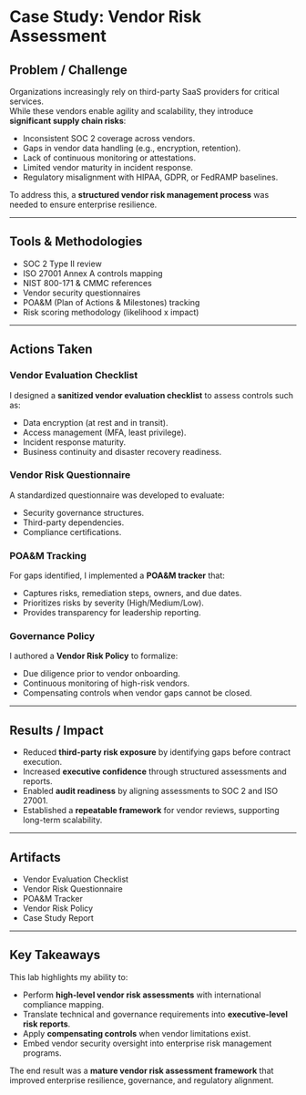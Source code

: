 # Case Study: Vendor Risk Assessment

## Problem / Challenge

Organizations increasingly rely on third-party SaaS providers for critical services.  
While these vendors enable agility and scalability, they introduce **significant supply chain risks**:

* Inconsistent SOC 2 coverage across vendors.  
* Gaps in vendor data handling (e.g., encryption, retention).  
* Lack of continuous monitoring or attestations.  
* Limited vendor maturity in incident response.  
* Regulatory misalignment with HIPAA, GDPR, or FedRAMP baselines.  

To address this, a **structured vendor risk management process** was needed to ensure enterprise resilience.

---

## Tools & Methodologies

* SOC 2 Type II review  
* ISO 27001 Annex A controls mapping  
* NIST 800-171 & CMMC references  
* Vendor security questionnaires  
* POA&M (Plan of Actions & Milestones) tracking  
* Risk scoring methodology (likelihood x impact)  

---

## Actions Taken

### Vendor Evaluation Checklist
I designed a **sanitized vendor evaluation checklist** to assess controls such as:
* Data encryption (at rest and in transit).  
* Access management (MFA, least privilege).  
* Incident response maturity.  
* Business continuity and disaster recovery readiness.  

### Vendor Risk Questionnaire
A standardized questionnaire was developed to evaluate:  
* Security governance structures.  
* Third-party dependencies.  
* Compliance certifications.  

### POA&M Tracking
For gaps identified, I implemented a **POA&M tracker** that:  
* Captures risks, remediation steps, owners, and due dates.  
* Prioritizes risks by severity (High/Medium/Low).  
* Provides transparency for leadership reporting.  

### Governance Policy
I authored a **Vendor Risk Policy** to formalize:
* Due diligence prior to vendor onboarding.  
* Continuous monitoring of high-risk vendors.  
* Compensating controls when vendor gaps cannot be closed.  

---

## Results / Impact

* Reduced **third-party risk exposure** by identifying gaps before contract execution.  
* Increased **executive confidence** through structured assessments and reports.  
* Enabled **audit readiness** by aligning assessments to SOC 2 and ISO 27001.  
* Established a **repeatable framework** for vendor reviews, supporting long-term scalability.  

---

## Artifacts

* Vendor Evaluation Checklist  
* Vendor Risk Questionnaire  
* POA&M Tracker  
* Vendor Risk Policy  
* Case Study Report  

---

## Key Takeaways

This lab highlights my ability to:  

* Perform **high-level vendor risk assessments** with international compliance mapping.  
* Translate technical and governance requirements into **executive-level risk reports**.  
* Apply **compensating controls** when vendor limitations exist.  
* Embed vendor security oversight into enterprise risk management programs.  

The end result was a **mature vendor risk assessment framework** that improved enterprise resilience, governance, and regulatory alignment.
